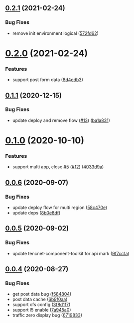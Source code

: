 ## [0.2.1](https://github.com/serverless-components/tencent-thinkphp/compare/v0.2.0...v0.2.1) (2021-02-24)


### Bug Fixes

* remove init environment logical ([572fd62](https://github.com/serverless-components/tencent-thinkphp/commit/572fd62946abef5d27f4005dfcc24d8464a04db7))

# [0.2.0](https://github.com/serverless-components/tencent-thinkphp/compare/v0.1.1...v0.2.0) (2021-02-24)


### Features

* support post form data ([8d4edb3](https://github.com/serverless-components/tencent-thinkphp/commit/8d4edb3c053f21c88f6b124be8abb68c9205720b))

## [0.1.1](https://github.com/serverless-components/tencent-thinkphp/compare/v0.1.0...v0.1.1) (2020-12-15)


### Bug Fixes

* update deploy and remove flow ([#13](https://github.com/serverless-components/tencent-thinkphp/issues/13)) ([ba1a831](https://github.com/serverless-components/tencent-thinkphp/commit/ba1a831e7e619da067195133dd362b31b05e3711))

# [0.1.0](https://github.com/serverless-components/tencent-thinkphp/compare/v0.0.6...v0.1.0) (2020-10-10)


### Features

* support multi app, close [#5](https://github.com/serverless-components/tencent-thinkphp/issues/5) ([#12](https://github.com/serverless-components/tencent-thinkphp/issues/12)) ([4033d9a](https://github.com/serverless-components/tencent-thinkphp/commit/4033d9a8996515bcec614068ee5cd9b68335b239))

## [0.0.6](https://github.com/serverless-components/tencent-thinkphp/compare/v0.0.5...v0.0.6) (2020-09-07)


### Bug Fixes

* update deploy flow for multi region ([58c470e](https://github.com/serverless-components/tencent-thinkphp/commit/58c470e55698f29ffdd5b78da82f3b15d155797a))
* update deps ([8b0e8df](https://github.com/serverless-components/tencent-thinkphp/commit/8b0e8df917ac30236b4d3ff25e77a2099d19e1fe))

## [0.0.5](https://github.com/serverless-components/tencent-thinkphp/compare/v0.0.4...v0.0.5) (2020-09-02)


### Bug Fixes

* update tencnet-component-toolkit for api mark ([9f7cc1a](https://github.com/serverless-components/tencent-thinkphp/commit/9f7cc1af98138cae3df9ad3df82485e79efd64b7))

## [0.0.4](https://github.com/serverless-components/tencent-thinkphp/compare/v0.0.3...v0.0.4) (2020-08-27)


### Bug Fixes

* get post data bug ([f584804](https://github.com/serverless-components/tencent-thinkphp/commit/f58480418090392adfc2ced98f515c2a56567af8))
* post data cache ([6b9f0aa](https://github.com/serverless-components/tencent-thinkphp/commit/6b9f0aab772389a494b27191442b7b6ac2c78e3a))
* support cfs config ([3f8d1f7](https://github.com/serverless-components/tencent-thinkphp/commit/3f8d1f73ab440cb3dffc81ce1d8fed79b218e41c))
* support l5 enable ([7a945a0](https://github.com/serverless-components/tencent-thinkphp/commit/7a945a0b08e32d2205c0185cd79e25528dc46e2e))
* traffic zero display bug ([6719833](https://github.com/serverless-components/tencent-thinkphp/commit/67198338060e5d33a90aca5625b6543dc5f1360c))
